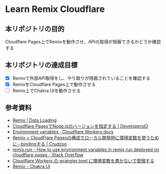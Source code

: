 # Learn Remix Cloudflare

## 本リポジトリの目的
Cloudflare Pages上でRemixを動作させ、APIの取得が隠蔽できるかどうか確認する

## 本リポジトリの達成目標
- [x] Remixで外部API取得をし、やり取りが隠蔽されていることを確認する
- [x] RemixをCloudflare Pages上で動作させる
- [ ] Remix上でChakra UIを動作させる

## 参考資料
- [Remix | Data Loading](https://remix.run/docs/en/v1/guides/data-loading)
- [Cloudflare PagesでNode.jsのバージョンを指定する | DevelopersIO](https://dev.classmethod.jp/articles/cloudflare-pages-node-version/)
- [Environment variables · Cloudflare Workers docs](https://developers.cloudflare.com/workers/platform/environment-variables)
- [Remix + CloudFlare Pagesの構成でローカル開発時に環境変数を使うために--bindingする | Crudzoo](https://crudzoo.com/blog/remix-cloudflare)
- [remix.run - How to use environment variables in remix run deployed on cloudflare pages - Stack Overflow](https://stackoverflow.com/questions/71114951/how-to-use-environment-variables-in-remix-run-deployed-on-cloudflare-pages)
- [Cloudflare Workers の wrangler.toml に環境変数を書かないで管理する](https://zenn.dev/mr_ozin/articles/645502f4a621d6)
- [Remix - Chakra UI](https://chakra-ui.com/getting-started/remix-guide)
